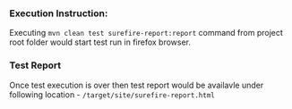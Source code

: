 ### Execution Instruction:
Executing ```mvn clean test surefire-report:report``` command from project root folder would start test run in firefox browser.

### Test Report
Once test execution is over then test report would be availavle under following location - ```/target/site/surefire-report.html```